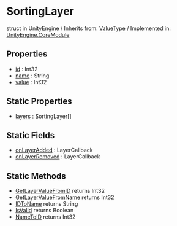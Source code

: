 # SortingLayer
struct in UnityEngine
 / Inherits from: <a href="https://docs.unity3d.com/6000.0/Documentation/ScriptReference/ValueType.html">ValueType</a> / Implemented in: <a href="https://docs.unity3d.com/6000.0/Documentation/ScriptReference/UnityEngine.CoreModule.html">UnityEngine.CoreModule</a>
## Properties
- <a href="https://docs.unity3d.com/6000.0/Documentation/ScriptReference/SortingLayer-id.html">id</a> : Int32
- <a href="https://docs.unity3d.com/6000.0/Documentation/ScriptReference/SortingLayer-name.html">name</a> : String
- <a href="https://docs.unity3d.com/6000.0/Documentation/ScriptReference/SortingLayer-value.html">value</a> : Int32
## Static Properties
- <a href="https://docs.unity3d.com/6000.0/Documentation/ScriptReference/SortingLayer-layers.html">layers</a> : SortingLayer[]
## Static Fields
- <a href="https://docs.unity3d.com/6000.0/Documentation/ScriptReference/SortingLayer-onLayerAdded.html">onLayerAdded</a> : LayerCallback
- <a href="https://docs.unity3d.com/6000.0/Documentation/ScriptReference/SortingLayer-onLayerRemoved.html">onLayerRemoved</a> : LayerCallback
## Static Methods
- <a href="https://docs.unity3d.com/6000.0/Documentation/ScriptReference/SortingLayer.GetLayerValueFromID.html">GetLayerValueFromID</a> returns Int32
- <a href="https://docs.unity3d.com/6000.0/Documentation/ScriptReference/SortingLayer.GetLayerValueFromName.html">GetLayerValueFromName</a> returns Int32
- <a href="https://docs.unity3d.com/6000.0/Documentation/ScriptReference/SortingLayer.IDToName.html">IDToName</a> returns String
- <a href="https://docs.unity3d.com/6000.0/Documentation/ScriptReference/SortingLayer.IsValid.html">IsValid</a> returns Boolean
- <a href="https://docs.unity3d.com/6000.0/Documentation/ScriptReference/SortingLayer.NameToID.html">NameToID</a> returns Int32
